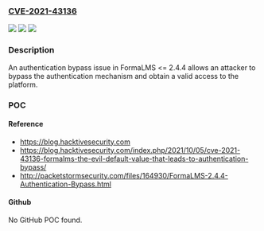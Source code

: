 ### [CVE-2021-43136](https://cve.mitre.org/cgi-bin/cvename.cgi?name=CVE-2021-43136)
![](https://img.shields.io/static/v1?label=Product&message=n%2Fa&color=blue)
![](https://img.shields.io/static/v1?label=Version&message=n%2Fa&color=blue)
![](https://img.shields.io/static/v1?label=Vulnerability&message=n%2Fa&color=brighgreen)

### Description

An authentication bypass issue in FormaLMS <= 2.4.4 allows an attacker to bypass the authentication mechanism and obtain a valid access to the platform.

### POC

#### Reference
- https://blog.hacktivesecurity.com
- https://blog.hacktivesecurity.com/index.php/2021/10/05/cve-2021-43136-formalms-the-evil-default-value-that-leads-to-authentication-bypass/
- http://packetstormsecurity.com/files/164930/FormaLMS-2.4.4-Authentication-Bypass.html

#### Github
No GitHub POC found.

